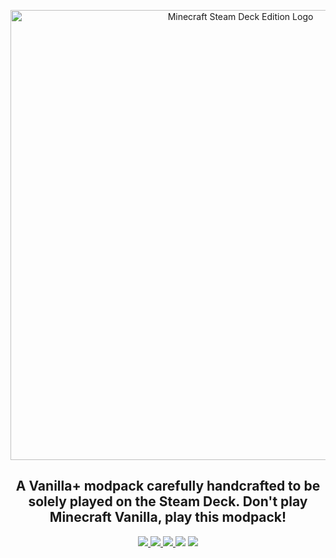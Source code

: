 <p align="center">
  <img src="https://i.imgur.com/r3cZQrX.png" alt="Minecraft Steam Deck Edition Logo" width="720" />
  <h2 align="center">A Vanilla+ modpack carefully handcrafted to be solely played on the Steam Deck. Don't play Minecraft Vanilla, play this modpack!</h2>
  <p align="center">
    <a href="https://fabricmc.net/">
      <img src="https://img.shields.io/badge/API-Fabric-blue"></img>
    </a>
    <a href="https://modrinth.com/modpack/minecraft-steam-deck-edition">
      <img src="https://img.shields.io/badge/Current_working_version-1.19.4-yellow"></img>
    </a>
    <a href="https://modrinth.com/modpack/minecraft-steam-deck-edition)https://modrinth.com/modpack/minecraft-steam-deck-edition">
      <img src="https://img.shields.io/badge/Status-maintained-green"></img>
    </a>
    <a herf="https://github.com/Blasto33/Minecraft-Steam-Deck-Edition">
      <img src="https://img.shields.io/github/stars/Blasto33/Minecraft-Steam-Deck-Edition?logo=github&style=flat-square">
    </a>
    <a herf="https://github.com/Blasto33/Minecraft-Steam-Deck-Edition/issues"> 
      <img src="https://img.shields.io/github/issues/Blasto33/Minecraft-Steam-Deck-Edition?color=orange&logo=github&style=flat-square">
    </a>
  </p>
</p>
